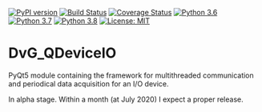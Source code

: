[![PyPI version](
https://badge.fury.io/py/dvg-qdeviceio.svg)](https://badge.fury.io/py/dvg-qdeviceio)
[![Build Status](https://travis-ci.org/Dennis-van-Gils/python-dvg-qdeviceio.svg?branch=master)](https://travis-ci.org/Dennis-van-Gils/python-dvg-qdeviceio)
[![Coverage Status](https://coveralls.io/repos/github/Dennis-van-Gils/python-dvg-qdeviceio/badge.svg?branch=master)](https://coveralls.io/github/Dennis-van-Gils/python-dvg-qdeviceio?branch=master)
[![Python 3.6](https://img.shields.io/badge/python-3.6-blue.svg)](https://www.python.org/downloads/release/)
[![Python 3.7](https://img.shields.io/badge/python-3.7-blue.svg)](https://www.python.org/downloads/release/)
[![Python 3.8](https://img.shields.io/badge/python-3.8-blue.svg)](https://www.python.org/downloads/release/)
[![License: MIT](https://img.shields.io/badge/License-MIT-yellow.svg)](https://github.com/Dennis-van-Gils/python-dvg-qdeviceio/blob/master/LICENSE.txt)

# DvG_QDeviceIO
PyQt5 module containing the framework for multithreaded communication and periodical data acquisition for an I/O device.

In alpha stage. Within a month (at July 2020) I expect a proper release.
